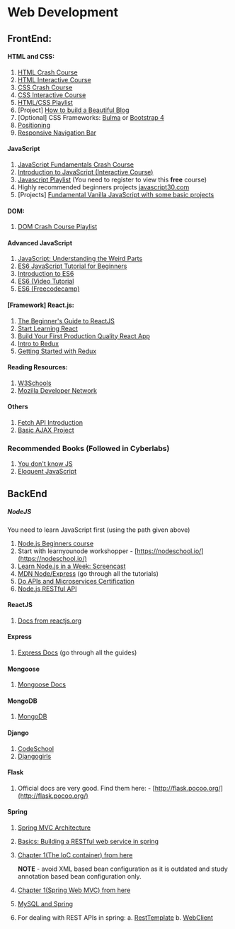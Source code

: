 # Web Development

## FrontEnd:

#### HTML and CSS:

1. [HTML Crash Course](https://www.youtube.com/watch?v=UB1O30fR-EE)
2. [HTML Interactive Course](https://scrimba.com/g/ghtml)
3. [CSS Crash Course](https://www.youtube.com/watch?v=yfoY53QXEnI&index=2&list=PLillGF-RfqbZTASqIqdvm1R5mLrQq79CU)
4. [CSS Interactive Course](https://scrimba.com/g/gintrotocss)
5. [HTML/CSS Playlist](https://www.youtube.com/watch?v=cqszz_OfAFQ&list=PLC1322B5A0180C946)
6. \[Project\] [How to build a Beautiful Blog](https://scrimba.com/g/gbuildablog)
7. \[Optional\] CSS Frameworks: [Bulma](https://scrimba.com/g/gbulma) or  [Bootstrap 4](https://scrimba.com/g/gbootstrap4)
8. [Positioning](http://learnlayout.com/position.html)
9. [Responsive Navigation Bar](https://www.taniarascia.com/responsive-dropdown-navigation-bar/)

#### JavaScript

1. [JavaScript Fundamentals Crash Course](https://www.youtube.com/watch?v=vEROU2XtPR8)
2. [Introduction to JavaScript \(Interactive Course\)](https://scrimba.com/g/gintrotojavascript)
3. [Javascript Playlist](https://frontendmasters.com/courses/javascript-basics/) \(You need to register to view this **free** course\)
4. Highly recommended beginners projects [javascript30.com](https://javascript30.com/)
5. \[Projects\] [Fundamental Vanilla JavaScript with some basic projects](https://www.youtube.com/watch?v=vEROU2XtPR8&list=PLillGF-RfqbbnEGy3ROiLWk7JMCuSyQtX)

#### DOM:

1. [DOM Crash Course Playlist](https://www.youtube.com/watch?v=0ik6X4DJKCc&list=PLillGF-RfqbYE6Ik_EuXA2iZFcE082B3s)

#### Advanced JavaScript

1. [JavaScript: Understanding the Weird Parts](https://www.youtube.com/watch?v=Bv_5Zv5c-Ts)
2. [ES6 JavaScript Tutorial for Beginners](https://www.youtube.com/watch?v=IEf1KAcK6A8)
3. [Introduction to ES6](https://scrimba.com/playlist/p4Mrt9)
4. [ES6 (Video Tutorial](https://www.youtube.com/watch?v=WZQc7RUAg18)
5. [ES6 (Freecodecamp)](https://www.freecodecamp.org/learn/javascript-algorithms-and-data-structures/es6/)

#### \[Framework\] React.js:

1. [The Beginner's Guide to ReactJS](https://egghead.io/lessons/react-introduction-to-the-beginner-s-guide-to-reactjs)
2. [Start Learning React](https://egghead.io/courses/start-learning-react)
3. [Build Your First Production Quality React App](https://egghead.io/courses/build-your-first-production-quality-react-app)
4. [Intro to Redux](https://egghead.io/lessons/react-redux-the-single-immutable-state-tree)
5. [Getting Started with Redux](https://egghead.io/courses/getting-started-with-redux)

#### Reading Resources:

1. [W3Schools](https://www.w3schools.com/)
2. [Mozilla Developer Network](https://developer.mozilla.org/en-US/docs/Learn)

#### Others

1. [Fetch API Introduction](https://www.youtube.com/watch?v=Oive66jrwBs)
2. [Basic AJAX Project](https://www.youtube.com/watch?v=tUE2Nic21BA)

### Recommended Books \(Followed in Cyberlabs\)

1. [You don't know JS](https://maximdenisov.gitbooks.io/you-don-t-know-js/content/)
2. [Eloquent JavaScript](http://eloquentjavascript.net)

## BackEnd

##### NodeJS

You need to learn JavaScript first \(using the path given above\) 
1. [Node.js Beginners course](https://www.youtube.com/watch?v=RLtyhwFtXQA)
2. Start with learnyounode workshopper - [https://nodeschool.io/](https://nodeschool.io/)
3. [Learn Node.js in a Week: Screencast](https://ilovecoding.org/courses/nodejs)
4. [MDN Node/Express](https://developer.mozilla.org/en-US/docs/Learn/Server-side/Express_Nodejs) (go through all the tutorials)
5. [Do APIs and Microservices Certification](https://www.freecodecamp.org/learn/)
6. [Node.js RESTful API](https://youtu.be/o3ka5fYysBM)

#### ReactJS

1. [Docs from reactjs.org](reactjs.org)

#### Express

1. [Express Docs](https://expressjs.com/) (go through all the guides)
 
 #### Mongoose
 
1. [Mongoose Docs](https://mongoosejs.com/docs/)
 
 #### MongoDB
 
1. [MongoDB](https://www.youtube.com/watch?v=-56x56UppqQ)
 
#### Django

1. [CodeSchool](https://www.codeschool.com/courses/try-django)
2. [Djangogirls](https://tutorial.djangogirls.org/en/)

#### Flask

1. Official docs are very good. Find them here: - [http://flask.pocoo.org/](http://flask.pocoo.org/)

#### Spring

1. [Spring MVC Architecture](https://www.youtube.com/watch?v=qHllF5pl1PA)
2. [Basics: Building a RESTful web service in spring](https://spring.io/guides/gs/rest-service/)
3. [Chapter 1\(The IoC container\) from here](https://docs.spring.io/spring/docs/5.0.7.RELEASE/spring-framework-reference/core.html#beans)
   
   **NOTE** - avoid XML based bean configuration as it is outdated and study annotation based bean configuration only.
4. [Chapter 1\(Spring Web MVC\) from here](https://docs.spring.io/spring/docs/5.0.7.RELEASE/spring-framework-reference/web.html#mvc)
5. [MySQL and Spring](https://spring.io/guides/gs/accessing-data-mysql/)
6. For dealing with REST APIs in spring: a. [RestTemplate](https://docs.spring.io/spring/docs/5.0.7.RELEASE/spring-framework-reference/integration.html#rest-client-access) b. [WebClient](https://docs.spring.io/spring/docs/5.0.7.RELEASE/spring-framework-reference/web-reactive.html#webflux-client)
